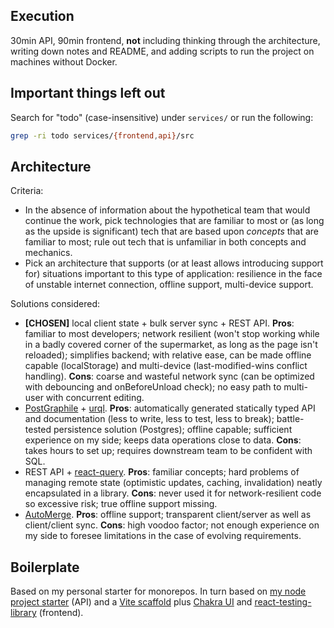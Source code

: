 ## Execution

30min API, 90min frontend, **not** including thinking through the architecture, writing down notes and README, and adding scripts to run the project on machines without Docker.

## Important things left out

Search for "todo" (case-insensitive) under `services/` or run the following:

```sh
grep -ri todo services/{frontend,api}/src
```

## Architecture

Criteria:

- In the absence of information about the hypothetical team that would continue the work, pick technologies that are familiar to most or (as long as the upside is significant) tech that are based upon _concepts_ that are familiar to most; rule out tech that is unfamiliar in both concepts and mechanics.
- Pick an architecture that supports (or at least allows introducing support for) situations important to this type of application: resilience in the face of unstable internet connection, offline support, multi-device support.

Solutions considered:

- **[CHOSEN]** local client state + bulk server sync + REST API. **Pros**: familiar to most developers; network resilient (won't stop working while in a badly covered corner of the supermarket, as long as the page isn't reloaded); simplifies backend; with relative ease, can be made offline capable (localStorage) and multi-device (last-modified-wins conflict handling). **Cons**: coarse and wasteful network sync (can be optimized with debouncing and onBeforeUnload check); no easy path to multi-user with concurrent editing.
- [PostGraphile](https://www.graphile.org/postgraphile/) + [urql](https://formidable.com/open-source/urql/). **Pros**: automatically generated statically typed API and documentation (less to write, less to test, less to break); battle-tested persistence solution (Postgres); offline capable; sufficient experience on my side; keeps data operations close to data. **Cons**: takes hours to set up; requires downstream team to be confident with SQL.
- REST API + [react-query](https://react-query.tanstack.com/). **Pros**: familiar concepts; hard problems of managing remote state (optimistic updates, caching, invalidation) neatly encapsulated in a library. **Cons**: never used it for network-resilient code so excessive risk; true offline support missing.
- [AutoMerge](https://github.com/automerge/automerge). **Pros**: offline support; transparent client/server as well as client/client sync. **Cons**: high voodoo factor; not enough experience on my side to foresee limitations in the case of evolving requirements.

## Boilerplate

Based on my personal starter for monorepos. In turn based on [my node project starter](https://github.com/bard/starter-node-basic) (API) and a [Vite scaffold](https://vitejs.dev/guide/#scaffolding-your-first-vite-project) plus [Chakra UI](https://chakra-ui.com/) and [react-testing-library](https://testing-library.com/docs/react-testing-library/) (frontend).
